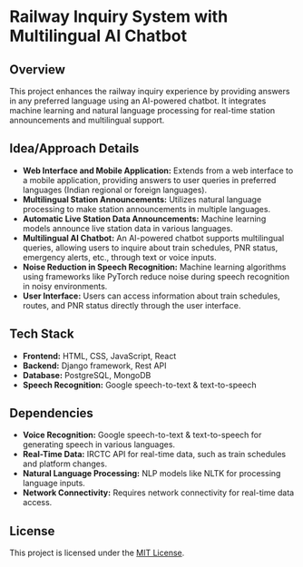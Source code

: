 # Railway Inquiry System with Multilingual AI Chatbot

## Overview
This project enhances the railway inquiry experience by providing answers in any preferred language using an AI-powered chatbot. It integrates machine learning and natural language processing for real-time station announcements and multilingual support.

## Idea/Approach Details
- **Web Interface and Mobile Application:** Extends from a web interface to a mobile application, providing answers to user queries in preferred languages (Indian regional or foreign languages).
- **Multilingual Station Announcements:** Utilizes natural language processing to make station announcements in multiple languages.
- **Automatic Live Station Data Announcements:** Machine learning models announce live station data in various languages.
- **Multilingual AI Chatbot:** An AI-powered chatbot supports multilingual queries, allowing users to inquire about train schedules, PNR status, emergency alerts, etc., through text or voice inputs.
- **Noise Reduction in Speech Recognition:** Machine learning algorithms using frameworks like PyTorch reduce noise during speech recognition in noisy environments.
- **User Interface:** Users can access information about train schedules, routes, and PNR status directly through the user interface.

## Tech Stack
- **Frontend:** HTML, CSS, JavaScript, React
- **Backend:** Django framework, Rest API
- **Database:** PostgreSQL, MongoDB
- **Speech Recognition:** Google speech-to-text & text-to-speech

## Dependencies
- **Voice Recognition:** Google speech-to-text & text-to-speech for generating speech in various languages.
- **Real-Time Data:** IRCTC API for real-time data, such as train schedules and platform changes.
- **Natural Language Processing:** NLP models like NLTK for processing language inputs.
- **Network Connectivity:** Requires network connectivity for real-time data access.

## License
This project is licensed under the [MIT License](LICENSE).

